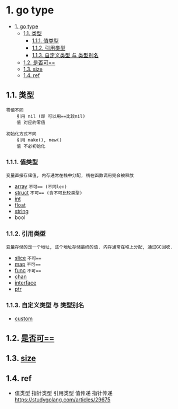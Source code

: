# 1. go type

- [1. go type](#1-go-type)
  - [1.1. 类型](#11-类型)
    - [1.1.1. 值类型](#111-值类型)
    - [1.1.2. 引用类型](#112-引用类型)
    - [1.1.3. 自定义类型 与 类型别名](#113-自定义类型-与-类型别名)
  - [1.2. 是否可==](#12-是否可)
  - [1.3. size](#13-size)
  - [1.4. ref](#14-ref)

## 1.1. 类型

    零值不同
        引用 nil (即 可以用==比较nil)
        值 对应的零值

    初始化方式不同
        引用 make(), new()
        值 不必初始化

### 1.1.1. 值类型

    变量直接存储值, 内存通常在栈中分配, 栈在函数调用完会被释放

- [array](go-array.md)  `不可== (不同len)`
- [struct](go-struct.md)  `不可== (含不可比较类型)`
- [int](go-int.md)
- [float](go-float.md)
- [string](go-string.md)  
- bool  

### 1.1.2. 引用类型

    变量存储的是一个地址, 这个地址存储最终的值. 内存通常在堆上分配, 通过GC回收.

- [slice](go-slice.md)  `不可==`
- [map](go-map.md)  `不可==`
- [func](go-func.md)  `不可==`
- [chan](go-chan.md)
- [interface](go-interface.md)
- [ptr](go-ptr.md)

### 1.1.3. 自定义类型 与 类型别名

- [custom](go-type-custom.md)

## 1.2. [是否可==](go-type-compare.md)

## 1.3. [size](go-type-size.md)

## 1.4. ref

- 值类型 指针类型 引用类型 值传递 指针传递 <https://studygolang.com/articles/29675>